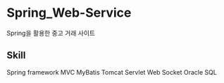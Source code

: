 # Spring_Web-Service

Spring을 활용한 중고 거래 사이트 

## Skill
Spring framework
MVC
MyBatis
Tomcat
Servlet
Web Socket
Oracle SQL
